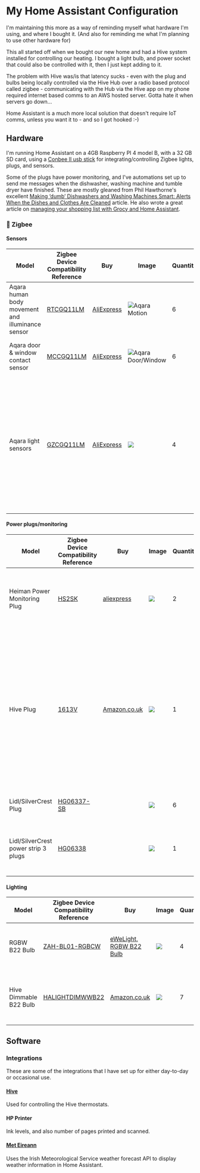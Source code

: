 # My Home Assistant Configuration
I'm maintaining this more as a way of reminding myself what hardware I'm using, and where I bought it.
(And also for reminding me what I'm planning to use other hardware for)

This all started off when we bought our new home and had a Hive system installed for controlling our heating.
I bought a light bulb, and power socket that could also be controlled with it, then I just kept adding to it.

The problem with Hive was/is that latency sucks - even with the plug and bulbs being locally controlled via the Hive Hub over a radio based protocol called
zigbee - communicating with the Hub via the Hive app on my phone required internet based comms to an AWS hosted server. Gotta hate it when servers go down...

Home Assistant is a much more local solution that doesn't require IoT comms, unless you want it to - and so I got hooked :-)

## Hardware ##
I'm running Home Assistant on a 4GB Raspberry PI 4 model B, with a 32 GB SD card, using a [Conbee II usb stick](https://phoscon.de/en/conbee2) for integrating/controlling Zigbee lights, plugs, and sensors.

Some of the plugs have power monitoring, and I've automations set up to send me messages when the dishwasher, washing machine and tumble dryer have finished. These are mostly gleaned from
Phil Hawthorne's excellent [Making ‘dumb’ Dishwashers and Washing Machines Smart: Alerts When the Dishes and Clothes Are Cleaned](https://philhawthorne.com/making-dumb-dishwashers-and-washing-machines-smart-alerts-when-the-dishes-and-clothes-are-cleaned/) article. He also wrote a great article on [managing your shopping list with Grocy and Home Assistant](https://philhawthorne.com/automating-your-shopping-list-with-home-assistant-and-grocy/).

### 🐝 Zigbee ###

#### Sensors ####
| Model                                                        | Zigbee Device Compatibility Reference  | Buy  | Image                                                                              | Quantity | Notes                                                        |
|--------------------------------------------------------------|------|------|------------------------------------------------------------------------------------|----------|--------------------------------------------------------------|
| Aqara human body movement and illuminance sensor  |  [RTCGQ11LM](https://zigbee.blakadder.com/Aqara_RTCGQ11LM.html)    | [AliExpress](https://www.aliexpress.com/item/Aqara-Human-Body-Sensor-Smart-Body-Movement-PIR-Motion-Sensor-ZigBee-Wireless-Connection-Aqara-Sensor-For/4001230659983.html)     | ![Aqara Motion](https://www.zigbee2mqtt.io/images/devices/RTCGQ11LM.jpg)           | 6        | Used to detect motion, and occupancy - lights turn on/off accordingly. |
| Aqara door & window contact sensor                | [MCCGQ11LM](https://zigbee.blakadder.com/Aqara_MCCGQ11LM.html)     | [AliExpress](https://www.aliexpress.com/item/1005001694843048.html)      | ![Aqara Door/Window](https://www.zigbee2mqtt.io/images/devices/MCCGQ11LM.jpg)      | 6        | Turn lights on/off when doors are opened, closed etc. |
| Aqara light sensors                               | [GZCGQ11LM](https://zigbee.blakadder.com/Aqara_GZCGQ11LM.html)     | [AliExpress](https://www.aliexpress.com/item/1-10pcs-Xiaomi-Mijia-Smart-Light-Sensor-Zigbee-3-0-Light-Detection-Intelligent-Linkage-Waterproof-Used/1005001627142486.html)     | <img src="https://zigbee.blakadder.com/assets/images/devices/Aqara_GZCGQ11LM.jpg"> | 4        | The PIR sensors only take illuminance readings when motion or occupancy is detected. These give continuous readings, so non-PIR based automations can factor in these readings |



#### Power plugs/monitoring ####
| Model                                                        | Zigbee Device Compatibility Reference      | Buy      | Image                                                                              | Quantity | Notes                                                        |
| ------------------------------------------------------------ |----- |----- | ---------------------------------------------------------------------------------- | -------- | ------------------------------------------------------------ |
| Heiman Power Monitoring Plug                             | [HS2SK](https://zigbee.blakadder.com/Heiman_HS2SK.html)     | [aliexpress](https://www.aliexpress.com/item/Heiman-Zigbee-Power-Metering-Plug-EU-UK-US-Wall-socket-Control-Power-On-off-For-Smart/32839165490.html)     | <img src="https://zigbee.blakadder.com/assets/images/devices/Heiman_HS2SK.jpg">    | 2        | Monitor washing machine and tumbledryer, notify me when finished |
| Hive Plug                                                  | [1613V](https://zigbee.blakadder.com/Hive_1613V.html)     | [Amazon.co.uk](https://www.amazon.co.uk/Hive-ICESMRTPLUG-Active-Smart-Plug/dp/B01N7L53TB/)     | <img src="https://zigbee.blakadder.com/assets/images/devices/Hive_1613V.jpg">      | 1        | Monitor dishwasher, notify me when finished. Way more expensive than Heiman. Oddly Hive's app doesn't make use of the power monitoring feature on the plug, and they don't market the plug as having this feature. |
| Lidl/SilverCrest Plug                            | [HG06337-SB](https://zigbee.blakadder.com/Lidl_HG06337-BS.html)     |      | <img src="https://zigbee.blakadder.com/assets/images/devices/Lidl_HG06337-BS.jpg"> | 6        | Bedside lamps, heaters, kettle |
| Lidl/SilverCrest power strip   3 plugs                 | [HG06338](https://zigbee.blakadder.com/Lidl_HG06338.html)     |      | <img src="https://zigbee.blakadder.com/assets/images/devices/Lidl_HG06338.jpg">    | 1        | Used in my study for external monitors, laptop charger, and USB hub. |


#### Lighting ####

| Model                   | Zigbee Device Compatibility Reference      | Buy     | Image                                                                                        | Quantity | Notes                                                            |
| ------------------------|------|------|--------------------------------------------------------------------------------------------- | -------- | -------------------------------------------------------------- |
|  RGBW B22 Bulb          | [ZAH-BL01-RGBCW](https://zigbee.blakadder.com/eWeLight_ZAH-BL01-RGBCW.html)    | [eWeLight, RGBW B22 Bulb](https://www.aliexpress.com/item/1005002483909414.html)      |        <img src="https://zigbee.blakadder.com/assets/images/devices/eWeLight_ZAH-BL01-RGBCW.jpg">  | 4        | Study, landing, guest room, and cat room lights.                                     |
| Hive Dimmable B22 Bulb  | [HALIGHTDIMWWB22](https://zigbee.blakadder.com/Hive_HALIGHTDIMWWB22.html)     | [Amazon.co.uk](https://www.amazon.co.uk/Hive-Lights-Dimmable-Bayonet-Smart/dp/B01I3T67EC/)     | <img src="https://zigbee.blakadder.com/assets/images/devices/Hive_HALIGHTDIMWWB22.jpg">      | 7        | Lights in hall, kitchen, landing, laundry room  and cloakroom.   |


## Software ##

### Integrations ###
These are some of the integrations that I have set up for either day-to-day or occasional use.

#### [Hive](https://www.home-assistant.io/integrations/hive/) ####
Used for controlling the Hive thermostats.

#### HP Printer ####
Ink levels, and also number of pages printed and scanned.

#### [Met Eireann](https://www.home-assistant.io/integrations/met_eireann/) ####
Uses the Irish Meteorological Service weather forecast API to display weather
information in Home Assistant.
